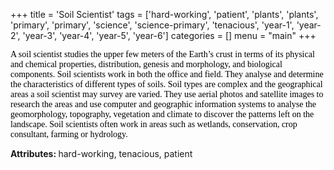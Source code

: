 +++
title = 'Soil Scientist'
tags = ['hard-working', 'patient', 'plants', 'plants', 'primary', 'primary', 'science', 'science-primary', 'tenacious', 'year-1', 'year-2', 'year-3', 'year-4', 'year-5', 'year-6']
categories = []
menu = "main"
+++

<span style="font-family: 'Georgia',serif;"><span style="color: #000000;">A soil scientist studies the upper few meters of the Earth’s crust in terms of its physical and chemical properties, distribution, genesis and morphology, and biological components. Soil scientists work in both the office and field. They analyse and determine the characteristics of different types of soils. Soil types are complex and the geographical areas a soil scientist may survey are varied. They use aerial photos and satellite images to research the areas and use computer and geographic information systems to analyse the geomorphology, topography, vegetation and climate to discover the patterns left on the landscape. Soil scientists often work in areas such as wetlands, conservation, crop consultant, farming or hydrology.</span></span>

<strong>Attributes: </strong>hard-working, tenacious, patient
